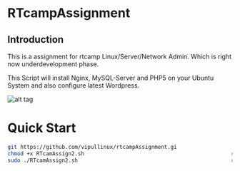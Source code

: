 RTcampAssignment
==================

## Introduction

This is a assignment for rtcamp Linux/Server/Network Admin. Which is right now underdevelopment phase.

This Script will install Nginx, MySQL-Server and PHP5 on your Ubuntu System and also configure latest Wordpress. 

![alt tag](htttps://cloud.githubusercontent.com/assets/2029018/6306373/0822394e-b959-11e4-86d0-ac4fbd6a6ade.png)


# Quick Start
```bash
git https://github.com/vipullinux/rtcampAssignment.gi		              #To clone the code 
chmod +x RTcamAssign2.sh                                              #Set Executable Permission
sudo ./RTcamAssign2.sh                                                #To run the script
